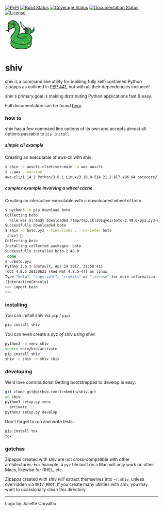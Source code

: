 [![PyPI](https://img.shields.io/pypi/v/shiv.svg)](https://pypi.python.org/pypi/shiv)
[![Build Status](https://travis-ci.org/linkedin/shiv.svg?branch=master)](https://travis-ci.org/linkedin/shiv)
[![Coverage Status](https://coveralls.io/repos/github/linkedin/shiv/badge.svg)](https://coveralls.io/github/linkedin/shiv)
[![Documentation Status](https://readthedocs.org/projects/shiv/badge/?version=latest)](http://shiv.readthedocs.io/en/latest/?badge=latest)
[![License](https://img.shields.io/badge/License-BSD%202--Clause-orange.svg)](https://opensource.org/licenses/BSD-2-Clause)

![snake](logo.png)

# shiv
shiv is a command line utility for building fully self-contained Python zipapps as outlined in [PEP 441](https://www.python.org/dev/peps/pep-0441/), but with all their dependencies included!

shiv's primary goal is making distributing Python applications fast & easy.

Full documentation can be found [here](http://shiv.readthedocs.io/en/latest/).

### how to

shiv has a few command line options of its own and accepts almost all options passable to `pip install`.

##### simple cli example

Creating an executable of aws-cli with shiv:

```sh
$ shiv -e awscli.clidriver:main -o aws awscli
$ ./aws --version
aws-cli/1.14.2 Python/3.6.1 Linux/3.10.0-514.21.2.el7.x86_64 botocore/1.8.6
```

##### complex example involving a wheel cache

Creating an interactive executable with a downloaded wheel of boto:

```sh
$ python3 -m pip download boto
Collecting boto
  File was already downloaded /tmp/tmp.iklsO1qyd3/boto-2.48.0-py2.py3-none-any.whl
Successfully downloaded boto
$ shiv -o boto.pyz --find-links . --no-index boto
 shiv! 🔪
Collecting boto
Installing collected packages: boto
Successfully installed boto-2.48.0
 done
$ ./boto.pyz
Python 3.6.1 (default, Apr 19 2017, 21:58:41)
[GCC 4.8.5 20150623 (Red Hat 4.8.5-4)] on linux
Type "help", "copyright", "credits" or "license" for more information.
(InteractiveConsole)
>>> import boto
>>>
```

### installing

You can install shiv via `pip` / `pypi`

```sh
pip install shiv
```

You can even create a pyz _of_ shiv _using_ shiv!

```sh
python3 -m venv shiv
source shiv/bin/activate
pip install shiv
shiv -c shiv -o shiv shiv
```

### developing

We'd love contributions! Getting bootstrapped to develop is easy:

```sh
git clone git@github.com:linkedin/shiv.git
cd shiv
python3 setup.py venv
. activate
python3 setup.py develop
```

Don't forget to run and write tests:

```sh
pip install tox
tox
```

### gotchas

Zipapps created with shiv are not cross-compatible with other architectures. For example, a `pyz`
 file built on a Mac will only work on other Macs, likewise for RHEL, etc.

Zipapps created with shiv *will* extract themselves into `~/.shiv`, unless overridden via
`SHIV_ROOT`. If you create many utilities with shiv, you may want to ocassionally clean this
directory.

---

Logo by Juliette Carvalho
